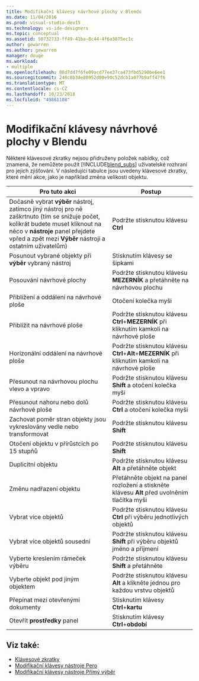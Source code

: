 ```yaml
---
title: Modifikační klávesy návrhové plochy v Blendu
ms.date: 11/04/2016
ms.prod: visual-studio-dev15
ms.technology: vs-ide-designers
ms.topic: conceptual
ms.assetid: 50732733-ff49-41ba-8c44-4f6a3875ec1c
author: gewarren
ms.author: gewarren
manager: douge
ms.workload:
- multiple
ms.openlocfilehash: 88d7dd7f6fe09acd77ee37ca473fbd5290be6ee1
ms.sourcegitcommit: 240c8b34e80952d00e90c52dcb1a077b9aff47f6
ms.translationtype: MT
ms.contentlocale: cs-CZ
ms.lasthandoff: 10/23/2018
ms.locfileid: "49861108"
---
```

# <a name="artboard-modifier-keys-in-blend"></a>Modifikační klávesy návrhové plochy v Blendu
Některé klávesové zkratky nejsou přidruženy položek nabídky, což znamená, že nemůžete použít [!INCLUDE[blend_subs](../debugger/includes/blend_subs_md.md)] uživatelské rozhraní pro jejich zjišťování. V následující tabulce jsou uvedeny klávesové zkratky, které mění akce, jako je například změna velikosti objektu.

|Pro tuto akci|Postup|
| - |-------------|
|Dočasně vybrat **výběr** nástroj, zatímco jiný nástroj pro ně zaškrtnuto (tím se snižuje počet, kolikrát budete muset kliknout na něco v **nástroje** panel přejdete vpřed a zpět mezi  **Výběr** nástroji a ostatním uživatelům)|Podržte stisknutou klávesu **Ctrl**|
|Posunout vybrané objekty při **výběr** vybraný nástroj|Stisknutím klávesy se šipkami|
|Posouvání návrhové plochy|Podržte stisknutou klávesu **MEZERNÍK** a přetáhněte na návrhovou plochu|
|Přiblížení a oddálení na návrhové ploše|Otočení kolečka myši|
|Přiblížit na návrhové ploše|Podržte stisknutou klávesu **Ctrl**+**MEZERNÍK** při kliknutím kamkoli na návrhové ploše|
|Horizonální oddálení na návrhové ploše|Podržte stisknutou klávesu **Ctrl**+**Alt**+**MEZERNÍK** při kliknutím kamkoli na návrhové ploše|
|Přesunout na návrhovou plochu vlevo a vpravo|Podržte stisknutou klávesu **Shift** a otočení kolečka myši|
|Přesunout nahoru nebo dolů návrhové ploše|Podržte stisknutou klávesu **Ctrl** a otočení kolečka myši|
|Zachovat poměr stran objekty jsou vykreslovány vedle nebo transformovat|Podržte stisknutou klávesu **Shift**|
|Otočení objektu v přírůstcích po 15 stupňů|Podržte stisknutou klávesu **Shift**|
|Duplicitní objektu|Podržte stisknutou klávesu **Alt** a přetáhněte objekt|
|Změnu nadřazení objektu|Přetáhněte objekt na panel rozložení a stiskněte klávesu **Alt** před uvolněním tlačítka myši|
|Vybrat více objektů|Podržte stisknutou klávesu **Ctrl** při výběru jednotlivých objektů|
|Vybrat více objektů sousední|Podržte stisknutou klávesu **Shift** při výběru objektů jméno a příjmení|
|Vyberte kreslením rámeček výběru|Podržte stisknutou klávesu **Shift** a přetáhněte|
|Vyberte objekt pod jiným objektem|Podržte stisknutou klávesu **Alt** a klikněte jednou pro každou vrstvu objektů|
|Přepínat mezi otevřenými dokumenty|Stisknutím klávesy **Ctrl**+**kartu**|
|Otevřít **prostředky** panel|Stisknutím klávesy **Ctrl**+**období**|

## <a name="see-also"></a>Viz také:

- [Klávesové zkratky](../designers/keyboard-shortcuts-in-blend.md)
- [Modifikační klávesy nástroje Pero](../designers/pen-tool-modifier-keys-in-blend.md)
- [Modifikační klávesy nástroje Přímý výběr](../designers/direct-selection-tool-modifier-keys-in-blend.md)